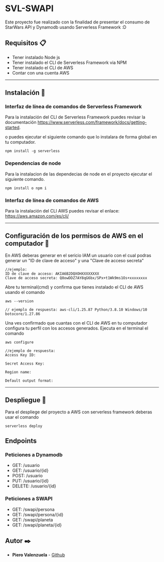 # SVL-SWAPI

Este proyecto fue realizado con la finalidad de presentar el consumo de StarWars API y Dynamodb usando Serverless Framework :D

## Requisitos 📋
 - Tener instalado Node js
 - Tener instalado el CLI de Serverless Framework via NPM
 - Tener instalado el CLI de AWS
 - Contar con una cuenta AWS

___
## Instalación 🔧

### Interfaz de línea de comandos de Serverless Framework

Para la instalación del CLI de Serverless Framework puedes revisar la documentación  https://www.serverless.com/framework/docs/getting-started.

o puedes ejecutar el siguiente comando que lo instalara de forma global en tu computador.

```
npm install -g serverless
```

### Dependencias de node

Para la instalacion de las dependecias de node en el proyecto ejecutar el siguiente comando.

```
npm install o npm i
```

### Interfaz de línea de comandos de AWS

Para la instalación del CLI AWS puedes revisar el enlace: https://aws.amazon.com/es/cli/

___
## Configuración de los permisos de AWS en el computador 🔧

En AWS deberas generar en el sericio IAM un usuario con el cual podras generar un "ID de clave de acceso" y una "Clave de acceso secreta"

```
//ejemplo:
ID de clave de acceso: AKIA6B2DQXOHXXXXXXXX
Clave de acceso secreta: Q8owDDZ7AY8qG6bx/SPx+t1Wk9ms1Os+xxxxxxxx
```

Abre tu terminal(cmd) y confirma que tienes instalado el CLI de AWS usando el comando

```
aws --version

// ejemplo de respuesta: aws-cli/1.25.87 Python/3.8.10 Windows/10 botocore/1.27.86
```

Una ves confirmado que cuantas con el CLI de AWS en tu computador configura tu perfil con los accesos generados. Ejecuta en el terminal el comando

```
aws configure

//ejemplo de respuesta:
Access Key ID:

Secret Access Key:

Region name:

Default output format:
```
___
## Despliegue 🚀

Para el despliege del proyecto a AWS con serverless framework deberas usar el comando

```
serverless deploy
```

## Endpoints
### Peticiones a Dynamodb
- GET: /usuario
- GET: /usuario/{id}
- POST: /usuario
- PUT: /usuario/{id}
- DELETE: /usuario/{id}

### Peticiones a SWAPI
- GET: /swapi/persona
- GET: /swapi/persona/{id}
- GET: /swapi/planeta
- GET: /swapi/planeta/{id}

## Autor ✒️

* **Piero Valenzuela** - [Github](https://github.com/r3ip)

